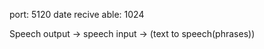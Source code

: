 port: 5120
date recive able: 1024

Speech 
	output	-> speech
	input 	-> (text to speech(phrases))
	

